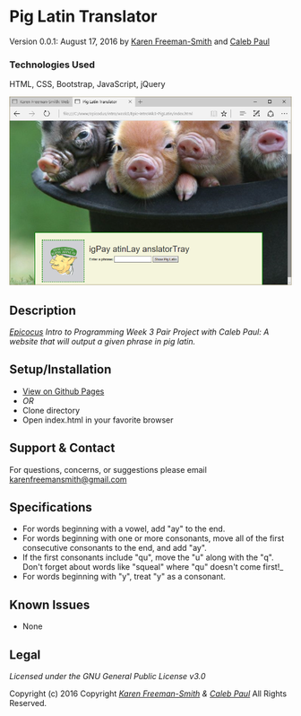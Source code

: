 # Pig Latin Translator
Version 0.0.1: August 17, 2016
by [Karen Freeman-Smith](https://karenfreemansmith.github.io) and [Caleb Paul](https://github.com/CalebPaul)

### Technologies Used
HTML, CSS, Bootstrap, JavaScript, jQuery

![screenshot of project running](screenshot.png)

## Description
*[Epicocus](http://epicodus.com) Intro to Programming Week 3 Pair Project with Caleb Paul: A website that will output a given phrase in pig latin.*

## Setup/Installation
* [View on Github Pages](https://karenfreemansmith.github.io/Epic-IntroWk3-PigLatin)
* _OR_
* Clone directory
* Open index.html in your favorite browser

## Support & Contact
For questions, concerns, or suggestions please email karenfreemansmith@gmail.com

## Specifications
* For words beginning with a vowel, add "ay" to the end.
* For words beginning with one or more consonants, move all of the first consecutive consonants to the end, and add "ay".
* If the first consonants include "qu", move the "u" along with the "q". Don't forget about words like "squeal" where "qu" doesn't come first!_
* For words beginning with "y", treat "y" as a consonant.

## Known Issues
* None

## Legal
*Licensed under the GNU General Public License v3.0*

Copyright (c) 2016 Copyright _[Karen Freeman-Smith](https://karenfreemansmith.github.io) & [Caleb Paul](https://github.com/CalebPaul)_ All Rights Reserved.

